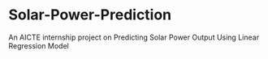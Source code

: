 # Solar-Power-Prediction
An AICTE internship project on Predicting Solar Power Output Using Linear Regression Model
